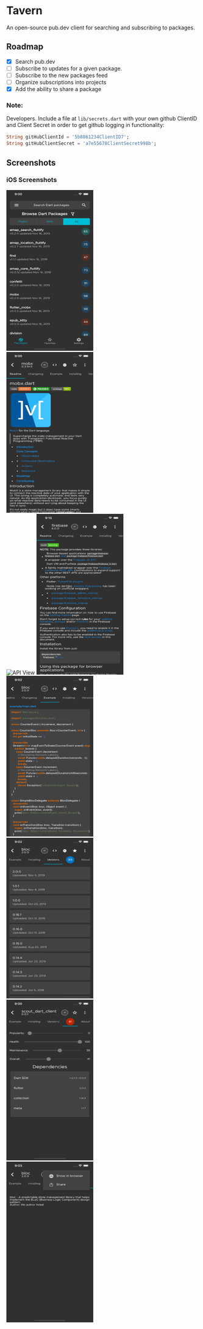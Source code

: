 # Tavern

An open-source pub.dev client for searching and subscribing to packages. 

## Roadmap

- [X] Search pub.dev
- [ ] Subscribe to updates for a given package.
- [ ] Subscribe to the new packages feed
- [ ] Organize subscriptions into projects 
- [X] Add the ability to share a package 

### Note:
Developers. Include a file at `lib/secrets.dart` with your own
github ClientID and Client Secret in order to get github logging in functionality:
```dart
String gitHubClientId = '5b8861234ClientID7';
String gitHubClientSecret = 'a7e55678ClientSecret998b';

```

## Screenshots
### iOS Screenshots
<!--![ScreenShot](screenshots/ios/home.png)-->
<img src="screenshots/ios/home.png" alt="Home" width="228" height="421">
<br />
<!--![ScreenShot](screenshots/ios/packageDetails.png)-->
<img src="screenshots/ios/packageDetails.png" alt="Package Details" width="228" height="421">
<br />
<!--![ScreenShot](screenshots/ios/apiLink.png)-->
<img src="screenshots/ios/apiLink.png" alt="API View" width="228" height="421">

<!--![ScreenShot](screenshots/ios/readme.png)-->
<img src="screenshots/ios/readme.png" alt="Readme" width="228" height="421">
<br />
<!--![ScreenShot](screenshots/ios/example.png)-->
<img src="screenshots/ios/example.png" alt="Example" width="228" height="421">
<br />
<!--![ScreenShot](screenshots/ios/versions.png)-->
<img src="screenshots/ios/versions.png" alt="Versions" width="228" height="421">
<br />
<!--![ScreenShot](screenshots/ios/analysis.png)-->
<img src="screenshots/ios/analysis.png" alt="Analysis" width="228" height="421">
<br />
<!--![ScreenShot](screenshots/ios/package_options.png)-->
<img src="screenshots/ios/package_options.png" alt="Options" width="228" height="421">
